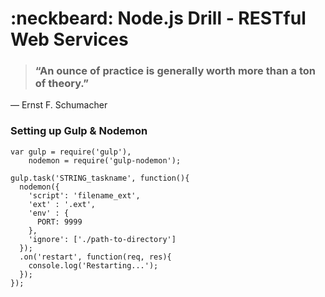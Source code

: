 # :neckbeard: Node.js Drill - RESTful Web Services

> ### “An ounce of practice is generally worth more than a ton of theory.” 
― Ernst F. Schumacher


### Setting up Gulp & Nodemon

```
var gulp = require('gulp'),
    nodemon = require('gulp-nodemon');

gulp.task('STRING_taskname', function(){
  nodemon({
    'script': 'filename_ext',
    'ext' : '.ext',
    'env' : {
      PORT: 9999
    },
    'ignore': ['./path-to-directory']
  });
  .on('restart', function(req, res){
    console.log('Restarting...');
  });
});
```


